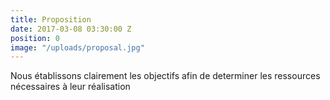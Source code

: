 ```yaml
---
title: Proposition
date: 2017-03-08 03:30:00 Z
position: 0
image: "/uploads/proposal.jpg"
---
```


Nous établissons clairement les objectifs afin de determiner les ressources nécessaires à leur réalisation